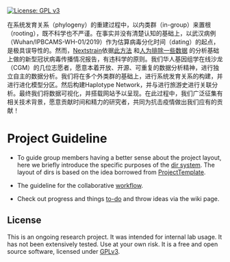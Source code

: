 [![License: GPL v3](https://img.shields.io/badge/License-GPL%20v3-blue.svg)](http://www.gnu.org/licenses/gpl-3.0)


在系统发育关系（phylogeny）的重建过程中，以内类群（in-group）来置根（rooting），既不科学也不严谨。在事实并没有清楚认知的基础上，以武汉病例（Wuhan/IPBCAMS-WH-01/2019）作为估算病毒分化时间（dating）的起点，是极具误导性的。然而，[Nextstrain](https://nextstrain.org/ncov)依据[此方法](https://github.com/nextstrain/ncov/issues/278) 和[人为排除一些数据](https://github.com/nextstrain/ncov/issues/279) 的分析基础上做的新型冠状病毒传播情况报告，有违科学的原则。我们华人基因组学在线沙龙（CGM）的几位志愿者，愿意本着开放、开源、可重复的数据分析精神，进行独立自主的数据分析。我们将在多个外类群的基础上，进行系统发育关系的构建，并进行进化模型分区。然后构建Haplotype Network，并与进行旅游史进行关联分析。最终我们将数据可视化，并搭载网站予以呈现。在此过程中，我们广泛征集有相关技术背景，愿意贡献时间和精力的研究者，共同为抗击疫情做出我们应有的贡献！

# Project Guideline

- To guide group members having a better sense about the project layout, here we briefly introduce the specific purposes of the [dir system](https://jyanglab.github.io/2017-01-07-project/). The layout of dirs is based on the idea borrowed from [ProjectTemplate](http://projecttemplate.net/architecture.html).

- The guideline for the collaborative [workflow](https://jyanglab.github.io/2017-01-10-project-using-github/).

- Check out progress and things [to-do](TODO.md) and throw ideas via the wiki page.


## License
This is an ongoing research project. It was intended for internal lab usage. It has not been extensively tested. Use at your own risk.
It is a free and open source software, licensed under [GPLv3](LICENSE).
